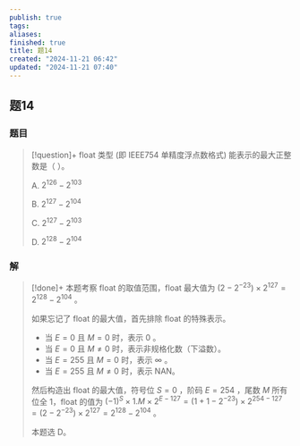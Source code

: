 ```yaml
---
publish: true
tags: 
aliases: 
finished: true
title: 题14
created: "2024-11-21 06:42"
updated: "2024-11-21 07:40"
---
```

## 题14
### 题目
> [!question]+
> float 类型 (即 IEEE754 单精度浮点数格式) 能表示的最大正整数是（ ）。
> 
> A. $2^{126}-2^{103}$
> 
> B. $2^{127}-2^{104}$
> 
> C. $2^{127}-2^{103}$
> 
> D. $2^{128}-2^{104}$
### 解
> [!done]+
> 本题考察 float 的取值范围，float 最大值为 $(2-2^{-23})\times2^{127}=2^{128}-2^{104}$ 。
> 
> 如果忘记了 float 的最大值，首先排除 float 的特殊表示。
> 
> - 当 $E=0$ 且 $M=0$ 时，表示 0 。
> - 当 $E=0$ 且 $M\ne 0$ 时，表示非规格化数（下溢数）。
> - 当 $E=255$ 且 $M=0$ 时，表示 $\infty$ 。
> - 当 $E=255$ 且 $M\ne 0$ 时，表示 NAN。
> 
> 然后构造出 float 的最大值，符号位 $S=0$ ，阶码 $E=254$ ，尾数 $M$ 所有位全 1，float 的值为 $(-1)^S\times 1.M\times2^{E-127} = (1+1-2^{-23})\times2^{254-127}=(2-2^{-23})\times2^{127}=2^{128}-2^{104}$ 。
> 
> 本题选 D。